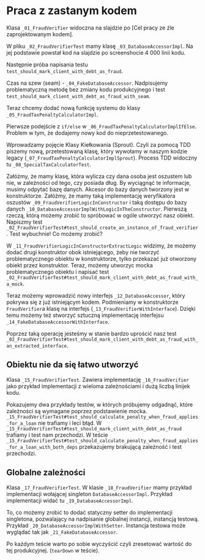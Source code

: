 # Praca z zastanym kodem

Klasa `_01_FraudVerifier` widoczna na slajdzie po [Cel pracy ze źle zaprojektowanym kodem].

W pliku `_02_FraudVerifierTest` mamy klasę `_03_DatabaseAccessorImpl`. Na jej podstawie powstał kod na slajdzie po screenshocie 4 000 linii kodu.

Następnie próba napisania testu `test_should_mark_client_with_debt_as_fraud`.

Czas na szew (seam) - `_04_FakeDatabaseAccessor`. Nadpisujemy problematyczną metodę bez zmiany kodu produkcyjnego i test `test_should_mark_client_with_debt_as_fraud_with_seam`.

Teraz chcemy dodać nową funkcję systemu do klasy `_05_FraudTaxPenaltyCalculatorImpl`.

Pierwsze podejście z `if/else` w `_06_FraudTaxPenaltyCalculatorImplIfElse`. Problem w tym, że dodajemy nowy kod do nieprzetestowanego.

Wprowadzamy pojęcie Klasy Kiełkowania (Sprout). Czyli za pomocą TDD piszemy nową, przetestowaną klasę, który wywołamy w naszym kodzie legacy (`_07_FraudTaxPenaltyCalculatorImplSprout`). Process TDD widoczny tu `_08_SpecialTaxCalculatorTest`.

Załóżmy, że mamy klasę, która wylicza czy dana osoba jest oszustem lub nie, w zależności od tego, czy posiada dług. By wyciągnąć te informacje, musimy odpytać bazę danych. Akcesor do bazy danych tworzony jest w konstruktorze. Załóżmy, że mamy taką implementację weryfikatora oszustów `_09_FraudVerifierLogicInConstructor` i taką dostępu do bazy danych `_10_DatabaseAccessorImplWithLogicInTheConstructor`. Pierwszą rzeczą, którą możemy zrobić to spróbować w ogóle utworzyć nasz obiekt. Napiszmy test `_02_FraudVerifierTest#test_should_create_an_instance_of_fraud_verifier`. Test wybuchnie! Co możemy zrobić?

W `_11_FraudVerifierLogicInConstructorExtractLogic` widzimy, że możemy dodać drugi konstruktor obok istniejącego, żeby nie tworzyć problematycznego obiektu w konstruktorze, tylko przekazać już otworzony obiekt przez konstruktor. Teraz, możemy utworzyc mocka problematycznego obiektu i napisać test `_02_FraudVerifierTest#test_should_mark_client_with_debt_as_fraud_with_a_mock`.

Teraz możemy wprowadzić nowy interfejs `_12_DatabaseAccessor`,  który pokrywa się z już istniejącym kodem. Podmieniamy w konstruktorze `FraudVerifier`a klasę na interfejs (`_13_FraudVerifierWithInterface`). Dzięki temu możemy też stworzyć sztuczną implementację interfejsu `_14_FakeDatabaseAccessorWithInterface`.

Poprzez taką operację jesteśmy w stanie bardzo uprościć nasz test `_02_FraudVerifierTest#test_should_mark_client_with_debt_as_fraud_with_an_extracted_interface`.

## Obiektu nie da się łatwo utworzyć

Klasa `_15_FraudVerifierTest`. Zawiera implementację `_16_FraudVerifier` jako przykład implementacji z wieloma zależnościami i dużą liczbą linijek kodu.

Pokazujemy dwa przykłady testów, w których próbujemy odgadnąć, które zależności są wymagane poprzez podstawienie mocka. `_15_FraudVerifierTest#test_should_calculate_penalty_when_fraud_applies_for_a_loan` nie trafiamy i leci błąd. W `_15_FraudVerifierTest#test_should_mark_client_with_debt_as_fraud` trafiamy i test nam przechodzi. W teście `_15_FraudVerifierTest#test_should_calculate_penalty_when_fraud_applies_for_a_loan_with_both_deps` przekazujemy brakującą zależność i test przechodzi.

## Globalne zależności

Klasa `_17_FraudVerifierTest`. W klasie `_18_FraudVerifier` mamy przykład implementacji wołającej singleton `DatabaseAccessorImpl`. Przykład implementacji widać tu `_19_DatabaseAccessorImpl`.

To, co możemy zrobić to dodać statyczny setter do implementacji singletona, pozwalający na nadpisanie globalnej instancji, instancją testową. Przykład `_20_DatabaseAccessorImplWithSetter`. Instancja testowa może wyglądać tak jak `_21_FakeDatabaseAccessor`.

Po każdym teście warto po sobie wyczyścić czyli zresetować wartość do tej produkcyjnej. (`tearDown` w teście).


